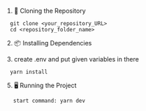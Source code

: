 1) 🚀 Cloning the Repository

```
  git clone <your_repository_URL>
  cd <repository_folder_name>
```

2) 📦 Installing Dependencies

4) create .env and put given variables in there
   
```
  yarn install
 ```
 5) 🖥️ Running the Project
    
```
   start command: yarn dev
```
